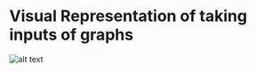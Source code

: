 # Visual Representation of taking inputs of graphs

![alt text](https://github.com/[username]/[reponame]/blob/[branch]/graphinputclrs.png?raw=true)